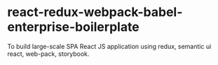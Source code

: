 # react-redux-webpack-babel-enterprise-boilerplate
To build large-scale SPA React JS application using redux, semantic ui react, web-pack, storybook.
